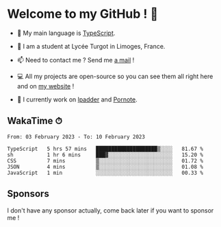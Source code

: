 # Welcome to my GitHub ! 🌃

- 🔭 My main language is [TypeScript](https://www.typescriptlang.org/).

- 🌱 I am a student at Lycée Turgot in Limoges, France.

- 📫 Need to contact me ? Send me <a href="mailto:mikkel@milescode.dev">a mail</a> !

- 💻 All my projects are open-source so you can see them all right here and on <a href="https://www.vexcited.ml">my website</a> !

- 👀 I currently work on [lpadder](https://github.com/Vexcited/lpadder) and [Pornote](https://github.com/Vexcited/Pornote).

## WakaTime ⏱

<!--START_SECTION:waka-->

```text
From: 03 February 2023 - To: 10 February 2023

TypeScript   5 hrs 57 mins   ████████████████████▒░░░░   81.67 %
sh           1 hr 6 mins     ███▓░░░░░░░░░░░░░░░░░░░░░   15.20 %
CSS          7 mins          ▒░░░░░░░░░░░░░░░░░░░░░░░░   01.72 %
JSON         4 mins          ▒░░░░░░░░░░░░░░░░░░░░░░░░   01.08 %
JavaScript   1 min           ░░░░░░░░░░░░░░░░░░░░░░░░░   00.33 %
```

<!--END_SECTION:waka-->

## Sponsors

I don't have any sponsor actually, come back later if you want to sponsor me !
